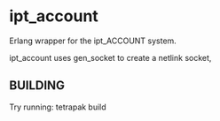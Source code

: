 ipt_account
===========

Erlang wrapper for the ipt_ACCOUNT system.

ipt_account uses gen_socket to create a netlink socket,

BUILDING
--------
Try running: tetrapak build
